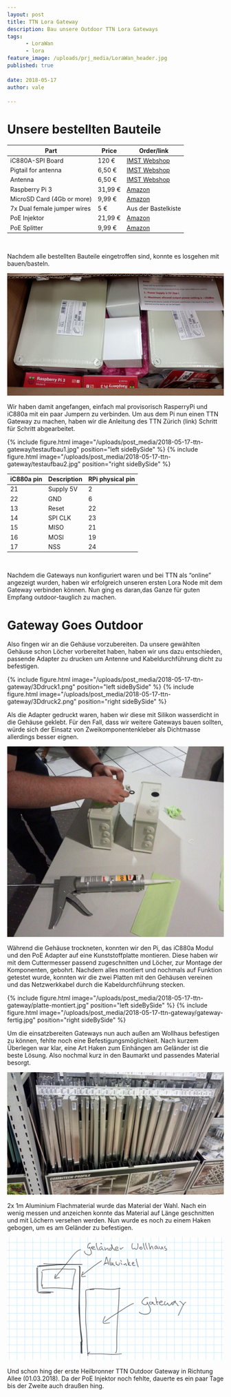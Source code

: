 ```yaml
---
layout: post
title: TTN Lora Gateway 
description: Bau unsere Outdoor TTN Lora Gateways
tags: 
      - LoraWan
      - lora
feature_image: /uploads/prj_media/LoraWan_header.jpg  
published: true

date: 2018-05-17
author: vale

---
```


# Unsere bestellten Bauteile
 
Part                             | Price                 | Order/link
---------------------------------|-----------------------|--------------------
iC880A-SPI Board                 | 120 €                 | [IMST Webshop](https://shop.imst.de/wireless-modules/lora-products/8/ic880a-spi-lorawan-concentrator-868-mhz)
Pigtail for antenna              | 6,50 €                | [IMST Webshop](https://shop.imst.de/wireless-modules/accessories/20/u.fl-to-sma-pigtail-cable-for-ic880a-spi)
Antenna                          | 6,50 € 	         | [IMST Webshop](https://shop.imst.de/wireless-modules/accessories/19/sma-antenna-for-ic880a-spi-wsa01-im880b-and-lite-gateway)
Raspberry Pi 3                   | 31,99 €               | [Amazon](https://www.amazon.de/dp/B01CD5VC92/)
MicroSD Card (4Gb or more)       | 9,99 €                | [Amazon](https://www.amazon.de/dp/B073S9SFK2/)
7x Dual female jumper wires      | 5 €                   | Aus der Bastelkiste
PoE Injektor                     | 21,99 €               | [Amazon](https://www.amazon.de//dp/B001PS9E5I/)
PoE Splitter                     | 9,99 €                | [Amazon](https://www.amazon.de/dp/B01H37XQP8/)
           
<br/>

Nachdem alle bestellten Bauteile eingetroffen sind, konnte es losgehen mit bauen/basteln.
 
![Angekommenes Material](/uploads/post_media/2018-05-17-ttn-gateway/material.jpg "Angekommenes Material")
 
Wir haben damit angefangen, einfach mal provisorisch RasperryPi und iC880a mit ein paar Jumpern zu verbinden. Um aus dem Pi nun einen TTN Gateway zu machen, haben wir die Anleitung des TTN Zürich (link) Schritt für Schritt abgearbeitet.
 

{% include figure.html image="/uploads/post_media/2018-05-17-ttn-gateway/testaufbau1.jpg" position="left sideBySide" %}
{% include figure.html image="/uploads/post_media/2018-05-17-ttn-gateway/testaufbau2.jpg" position="right sideBySide" %}

iC880a pin      | Description   | RPi physical pin
----------------|---------------|-----------------
21              | Supply 5V     | 2
22              | GND           | 6
13              | Reset         | 22
14              | SPI CLK       | 23
15              | MISO          | 21
16              | MOSI          | 19
17              | NSS           | 24

<br/>

Nachdem die Gateways nun konfiguriert waren und bei TTN als “online” angezeigt wurden, haben wir erfolgreich unseren ersten Lora Node mit dem Gateway verbinden können. Nun ging es daran,das Ganze für guten Empfang outdoor-tauglich zu machen.
 
# Gateway Goes Outdoor
 
Also fingen wir an die Gehäuse vorzubereiten. Da unsere gewählten Gehäuse schon Löcher vorbereitet haben, haben wir uns dazu entschieden, passende Adapter zu drucken um Antenne und Kabeldurchführung dicht zu befestigen.

<div style="display: flex">
{% include figure.html image="/uploads/post_media/2018-05-17-ttn-gateway/3Ddruck1.png" position="left sideBySide" %}
{% include figure.html image="/uploads/post_media/2018-05-17-ttn-gateway/3Ddruck2.png" position="right sideBySide" %}
</div>


Als die Adapter gedruckt waren, haben wir diese mit Silikon wasserdicht in die Gehäuse geklebt. Für den Fall, dass wir weitere Gateways bauen sollten, würde sich der Einsatz von Zweikomponentenkleber als Dichtmasse allerdings besser eignen.
 
![Gehäuse kleben](/uploads/post_media/2018-05-17-ttn-gateway/gehaeuse.jpg "Gehäuse kleben")
 
Während die Gehäuse trockneten, konnten wir den Pi, das iC880a Modul und den PoE Adapter auf eine Kunststoffplatte montieren. Diese haben wir mit dem Cuttermesser passend zugeschnitten und Löcher, zur Montage der Komponenten, gebohrt.
Nachdem alles montiert und nochmals auf Funktion getestet wurde, konnten wir die zwei Platten mit den Gehäusen vereinen und das Netzwerkkabel durch die Kabeldurchführung stecken.
 
<div style="display: flex">
{% include figure.html image="/uploads/post_media/2018-05-17-ttn-gateway/platte-montiert.jpg" position="left sideBySide" %}
{% include figure.html image="/uploads/post_media/2018-05-17-ttn-gateway/gateway-fertig.jpg" position="right sideBySide" %}
</div>
 
Um die einsatzbereiten Gateways nun auch außen am Wollhaus befestigen zu können, fehlte noch eine Befestigungsmöglichkeit. Nach kurzem Überlegen war klar, eine Art Haken zum Einhängen am Geländer ist die beste Lösung. Also nochmal kurz in den Baumarkt und  passendes Material besorgt.
 
![Baumarkt](/uploads/post_media/2018-05-17-ttn-gateway/baumarkt.jpg "Baumarkt")
 
2x 1m Aluminium Flachmaterial wurde das Material der Wahl. Nach ein wenig messen und anzeichen konnte das Material auf Länge geschnitten und mit Löchern versehen werden. Nun wurde es noch zu einem Haken gebogen, um es am Geländer zu befestigen.
 
![Haken zeichnung](/uploads/post_media/2018-05-17-ttn-gateway/zeichnung.png "Haken zeichnung")
 
Und schon hing der erste Heilbronner TTN Outdoor Gateway in Richtung Allee (01.03.2018).
Da der PoE Injektor noch fehlte, dauerte es ein paar Tage bis der Zweite auch draußen hing.
 

